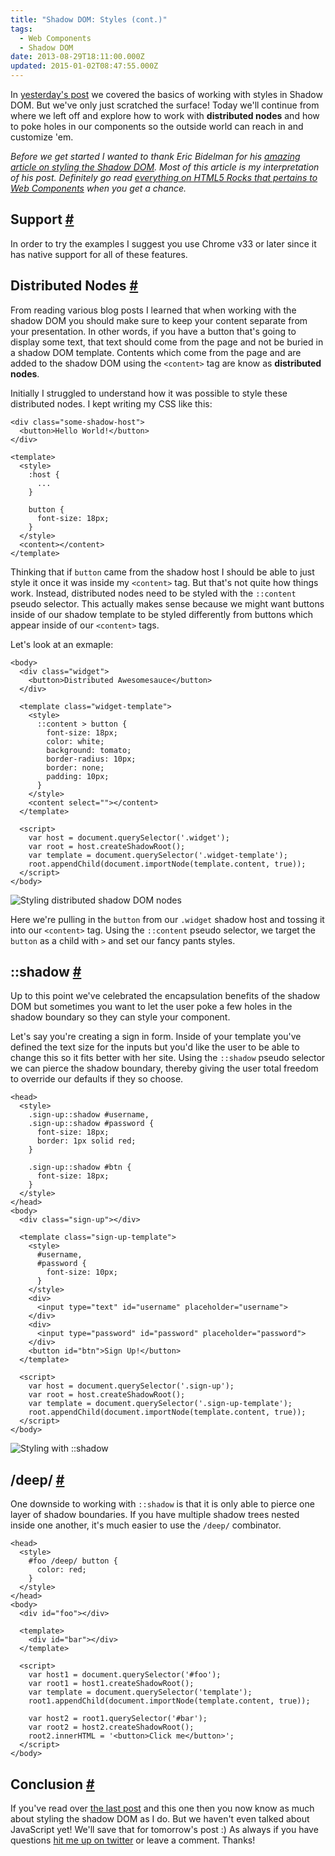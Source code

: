 ```yaml
---
title: "Shadow DOM: Styles (cont.)"
tags:
  - Web Components
  - Shadow DOM
date: 2013-08-29T18:11:00.000Z
updated: 2015-01-02T08:47:55.000Z
---
```


In [yesterday's post](/blog/2013/08/28/shadow-dom-styles/) we covered the basics of working with styles in Shadow DOM. But we've only just scratched the surface! Today we'll continue from where we left off and explore how to work with **distributed nodes** and how to poke holes in our components so the outside world can reach in and customize 'em.

*Before we get started I wanted to thank Eric Bidelman for his [amazing article on styling the Shadow DOM](http://www.html5rocks.com/en/tutorials/webcomponents/shadowdom-201/). Most of this article is my interpretation of his post. Definitely go read [everything on HTML5 Rocks that pertains to Web Components](http://www.html5rocks.com/en/tutorials/#webcomponents) when you get a chance.*

## Support [#](#)

In order to try the examples I suggest you use Chrome v33 or later since it has native support for all of these features.

## Distributed Nodes [#](#)

From reading various blog posts I learned that when working with the shadow DOM you should make sure to keep your content separate from your presentation. In other words, if you have a button that's going to display some text, that text should come from the page and not be buried in a shadow DOM template. Contents which come from the page and are added to the shadow DOM using the `<content>` tag are know as **distributed nodes**.

Initially I struggled to understand how it was possible to style these distributed nodes. I kept writing my CSS like this:

    <div class="some-shadow-host">
      <button>Hello World!</button>
    </div>
    
    <template>
      <style>
        :host {
          ...
        }
    
        button {
          font-size: 18px;
        }
      </style>
      <content></content>
    </template>
    

Thinking that if `button` came from the shadow host I should be able to just style it once it was inside my `<content>` tag. But that's not quite how things work. Instead, distributed nodes need to be styled with the `::content` pseudo selector. This actually makes sense because we might want buttons inside of our shadow template to be styled differently from buttons which appear inside of our `<content>` tags.

Let's look at an exmaple:

    <body>
      <div class="widget">
        <button>Distributed Awesomesauce</button>
      </div>
    
      <template class="widget-template">
        <style>
          ::content > button {
            font-size: 18px;
            color: white;
            background: tomato;
            border-radius: 10px;
            border: none;
            padding: 10px;
          }
        </style>
        <content select=""></content>
      </template>
    
      <script>
        var host = document.querySelector('.widget');
        var root = host.createShadowRoot();
        var template = document.querySelector('.widget-template');
        root.appendChild(document.importNode(template.content, true));
      </script>
    </body>
    

![Styling distributed shadow DOM nodes](/images/2015/01/shadow-dom-distributed.jpg)

Here we're pulling in the `button` from our `.widget` shadow host and tossing it into our `<content>` tag. Using the `::content` pseudo selector, we target the `button` as a child with `>` and set our fancy pants styles.

## ::shadow [#](#)

Up to this point we've celebrated the encapsulation benefits of the shadow DOM but sometimes you want to let the user poke a few holes in the shadow boundary so they can style your component.

Let's say you're creating a sign in form. Inside of your template you've defined the text size for the inputs but you'd like the user to be able to change this so it fits better with her site. Using the `::shadow` pseudo selector we can pierce the shadow boundary, thereby giving the user total freedom to override our defaults if they so choose.

    <head>
      <style>
        .sign-up::shadow #username,
        .sign-up::shadow #password {
          font-size: 18px;
          border: 1px solid red;
        }
    
        .sign-up::shadow #btn {
          font-size: 18px;
        }
      </style>
    </head>
    <body>
      <div class="sign-up"></div>
    
      <template class="sign-up-template">
        <style>
          #username,
          #password {
            font-size: 10px;
          }
        </style>
        <div>
          <input type="text" id="username" placeholder="username">
        </div>
        <div>
          <input type="password" id="password" placeholder="password">
        </div>
        <button id="btn">Sign Up!</button>
      </template>
    
      <script>
        var host = document.querySelector('.sign-up');
        var root = host.createShadowRoot();
        var template = document.querySelector('.sign-up-template');
        root.appendChild(document.importNode(template.content, true));
      </script>
    </body>
    

![Styling with ::shadow](/images/2015/01/shadow-dom-shadow.jpg)

## /deep/ [#](#)

One downside to working with `::shadow` is that it is only able to pierce one layer of shadow boundaries. If you have multiple shadow trees nested inside one another, it's much easier to use the `/deep/` combinator.

    <head>
      <style>
        #foo /deep/ button {
          color: red;
        }
      </style>
    </head>
    <body>
      <div id="foo"></div>
      
      <template>
        <div id="bar"></div>
      </template>
    
      <script>
        var host1 = document.querySelector('#foo');
        var root1 = host1.createShadowRoot();
        var template = document.querySelector('template');
        root1.appendChild(document.importNode(template.content, true));
        
        var host2 = root1.querySelector('#bar');
        var root2 = host2.createShadowRoot();
        root2.innerHTML = '<button>Click me</button>';
      </script>
    </body>
    

## Conclusion [#](#)

If you've read over [the last post](/blog/2013/08/28/shadow-dom-styles/) and this one then you now know as much about styling the shadow DOM as I do. But we haven't even talked about JavaScript yet! We'll save that for tomorrow's post :) As always if you have questions [hit me up on twitter](http://twitter.com/rob_dodson) or leave a comment. Thanks!
